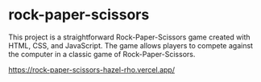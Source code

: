 # rock-paper-scissors
This project is a straightforward Rock-Paper-Scissors game created with HTML, CSS, and JavaScript. The game allows players to compete against the computer in a classic game of Rock-Paper-Scissors.

https://rock-paper-scissors-hazel-rho.vercel.app/
